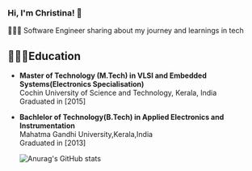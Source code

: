 ### Hi, I'm Christina! 👋
👩🏻‍💻 Software Engineer sharing about my journey and learnings in tech
## 👩🏻‍🎓Education

- **Master of Technology (M.Tech) in VLSI and Embedded Systems(Electronics Specialisation)**  
  Cochin University of Science and Technology, Kerala, India  
  Graduated in [2015]
- **Bachlelor of Technology(B.Tech) in Applied Electronics and Instrumentation**  
  Mahatma Gandhi University,Kerala,India  
  Graduated in [2013]
  
  ![Anurag's GitHub stats](https://github-readme-stats.vercel.app/api?username=christinajinu&theme=dark&show_icons=true)
